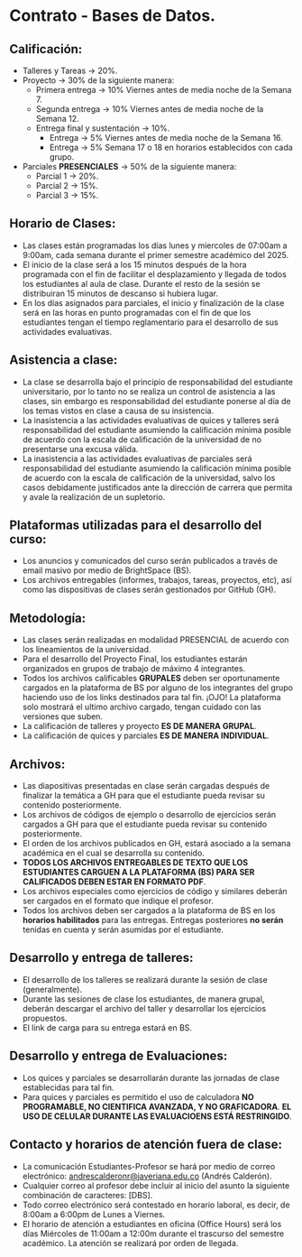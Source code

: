# Contrato - Bases de Datos.

## Calificación:
* Talleres y Tareas &rarr; 20%.
* Proyecto &rarr; 30% de la siguiente manera:
  * Primera entrega &rarr; 10% Viernes antes de media noche de la Semana 7.
  * Segunda entrega &rarr; 10% Viernes antes de media noche de la Semana 12.
  * Entrega final y sustentación &rarr; 10%.
    * Entrega &rarr; 5% Viernes antes de media noche de la Semana 16.
    * Entrega &rarr; 5% Semana 17 o 18 en horarios establecidos con cada grupo.
* Parciales **PRESENCIALES** &rarr; 50% de la siguiente manera:
  * Parcial 1 &rarr; 20%.
  * Parcial 2 &rarr; 15%.
  * Parcial 3 &rarr; 15%.


## Horario de Clases:
* Las clases están programadas los días lunes y miercoles de 07:00am a 9:00am, cada semana durante el primer semestre académico del 2025.
* El inicio de la clase será a los 15 minutos después de la hora programada con el fin de facilitar el desplazamiento y llegada de todos los estudiantes al aula de clase.  Durante el resto de la sesión se distribuiran 15 minutos de descanso si hubiera lugar.
* En los días asignados para parciales, el inicio y finalización de la clase será en las horas en punto programadas con el fin de que los estudiantes tengan el tiempo reglamentario para el desarrollo de sus actividades evaluativas.

## Asistencia a clase:
* La clase se desarrolla bajo el principio de responsabilidad del estudiante universitario, por lo tanto no se realiza un control de asistencia a las clases, sin embargo es responsabilidad del estudiante ponerse al día de los temas vistos en clase a causa de su insistencia.
* La inasistencia a las actividades evaluativas de quices y talleres será responsabilidad del estudiante asumiendo la calificación mínima posible de acuerdo con la escala de calificación de la universidad de no presentarse una excusa válida. 
* La inasistencia a las actividades evaluativas de parciales será responsabilidad del estudiante asumiendo la calificación mínima posible de acuerdo con la escala de calificación de la universidad, salvo los casos debidamente justificados ante la dirección de carrera que permita y avale la realización de un supletorio.

## Plataformas utilizadas para el desarrollo del curso:
* Los anuncios y comunicados del curso serán publicados a través de email masivo por medio de BrightSpace (BS).
* Los archivos entregables (informes, trabajos, tareas, proyectos, etc), así como las dispositivas de clases serán gestionados por GitHub (GH).

## Metodología:
* Las clases serán realizadas en modalidad PRESENCIAL de acuerdo con los lineamientos de la universidad.
* Para el desarrollo del Proyecto Final, los estudiantes estarán organizados en grupos de trabajo de máximo 4 integrantes.
* Todos los archivos calificables **GRUPALES** deben ser oportunamente cargados en la plataforma de BS por alguno de los integrantes del grupo haciendo uso de los links destinados para tal fin. ¡OJO! La plataforma solo mostrará el ultimo archivo cargado, tengan cuidado con las versiones que suben.
* La calificación de talleres y proyecto **ES DE MANERA GRUPAL**.
* La calificación de quices y parciales  **ES DE MANERA INDIVIDUAL**.

## Archivos:
* Las diapositivas presentadas en clase serán cargadas después de finalizar la temática a GH para que el estudiante pueda revisar su contenido posteriormente.
* Los archivos de códigos de ejemplo o desarrollo de ejercicios serán cargados a GH para que el estudiante pueda revisar su contenido posteriormente.
* El orden de los archivos publicados en GH, estará asociado a la semana académica en el cual se desarrolla su contenido.
* **TODOS LOS ARCHIVOS ENTREGABLES DE TEXTO QUE LOS ESTUDIANTES CARGUEN A LA PLATAFORMA (BS) PARA SER CALIFICADOS DEBEN ESTAR EN FORMATO PDF**.
* Los archivos especiales como ejercicios de código y similares deberán ser cargados en el formato que indique el profesor.
* Todos los archivos deben ser cargados a la plataforma de BS en los **horarios habilitados** para las entregas.  Entregas posteriores **no serán** tenidas en cuenta y serán asumidas por el estudiante.

## Desarrollo y entrega de talleres:
* El desarrollo de los talleres se realizará durante la sesión de clase (generalmente).
* Durante las sesiones de clase los estudiantes, de manera grupal, deberán descargar el archivo del taller y desarrollar los ejercicios propuestos.
* El link de carga para su entrega estará en BS.

## Desarrollo y entrega de Evaluaciones:
* Los quices y parciales se desarrollarán durante las jornadas de clase establecidas para tal fin.
* Para quices y parciales es permitido el uso de calculadora **NO PROGRAMABLE, NO CIENTIFICA AVANZADA, Y NO GRAFICADORA**.  **EL USO DE CELULAR DURANTE LAS EVALUACIOENS ESTÁ RESTRINGIDO**.

## Contacto y horarios de atención fuera de clase:
* La comunicación Estudiantes-Profesor se hará por medio de correo electrónico: andrescalderonr@javeriana.edu.co (Andrés Calderón).
* Cualquier correo al profesor debe incluir al inicio del asunto la siguiente combinación de caracteres: [DBS]. 
* Todo correo electrónico será contestado en horario laboral, es decir, de 8:00am a 6:00pm de Lunes a Viernes.
* El horario de atención a estudiantes en oficina (Office Hours) será los días Miércoles de 11:00am a 12:00m durante el trascurso del semestre académico. La atención se
realizará por orden de llegada.